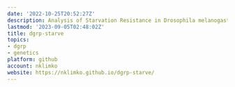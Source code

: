 ```yaml
---
date: '2022-10-25T20:52:27Z'
description: Analysis of Starvation Resistance in Drosophila melanogaster
lastmod: '2023-09-05T02:48:02Z'
title: dgrp-starve
topics:
- dgrp
- genetics
platform: github
account: nklimko
website: https://nklimko.github.io/dgrp-starve/
---
```


